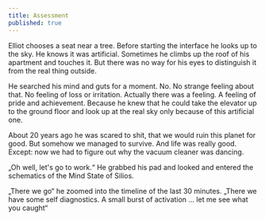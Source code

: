 ```yaml
---
title: Assessment
published: true
---
```


Elliot chooses a seat near a tree. Before starting the interface he looks up to the sky. He knows it was artificial. Sometimes he climbs up the roof of his apartment and touches it. But there was no way for his eyes to distinguish it from the real thing outside. 

He searched his mind and guts for a moment. No. No strange feeling about that. No feeling of loss or irritation. Actually there was a feeling. A feeling of pride and achievement. Because he knew that he could take the elevator up to the ground floor and look up at the real sky only because of this artificial one. 

About 20 years ago he was scared to shit, that we would ruin this planet for good. But somehow we managed to survive. And life was really good. Except: now we had to figure out why the vacuum cleaner was dancing. 

„Oh well, let's go to work.“ He grabbed his pad and looked and entered the schematics of the Mind State of Silios. 

„There we go“ he zoomed into the timeline of the last 30 minutes. „There we have some self diagnostics. A small burst of activation … let me see what you caught“
